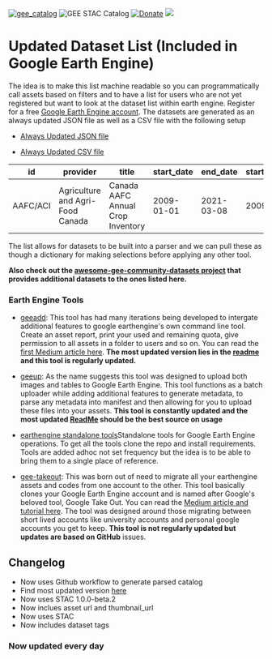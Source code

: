 [![gee_catalog](https://github.com/samapriya/Earth-Engine-Datasets-List/actions/workflows/gee_catalog.yml/badge.svg)](https://github.com/samapriya/Earth-Engine-Datasets-List/actions/workflows/gee_catalog.yml)
![GEE STAC Catalog](https://img.shields.io/endpoint?url=https://gist.githubusercontent.com/samapriya/34bc0c1280d475d3a69e3b60a706226e/raw/gee_catalog.json)
[![Donate](https://img.shields.io/badge/Donate-Buy%20me%20a%20Chai-teal)](https://www.buymeacoffee.com/samapriya)
[![](https://img.shields.io/static/v1?label=Sponsor&message=%E2%9D%A4&logo=GitHub&color=%23fe8e86)](https://github.com/sponsors/samapriya)

# Updated Dataset List (Included in Google Earth Engine)
The idea is to make this list machine readable so you can programmatically call assets based on filters and to have a list for users who are not yet registered but want to look at the dataset list within earth engine. Register for a free [Google Earth Engine account](https://earthengine.google.com/signup/). The datasets are generated as an always updated JSON file as well as a CSV file with the following setup

* [Always Updated JSON file](https://raw.githubusercontent.com/samapriya/Earth-Engine-Datasets-List/master/gee_catalog.json)

* [Always Updated CSV file](https://raw.githubusercontent.com/samapriya/Earth-Engine-Datasets-List/master/gee_catalog.csv)


|id                                                        |provider                                                                          |title                                                                                                                             |start_date|end_date  |startyear|endyear|type            |tags                                                                                                                                                                                                                                                                                                                                       |asset_url                                                                                                             |thumbnail_url                                                                                             |
|----------------------------------------------------------|----------------------------------------------------------------------------------|----------------------------------------------------------------------------------------------------------------------------------|----------|----------|---------|-------|----------------|-------------------------------------------------------------------------------------------------------------------------------------------------------------------------------------------------------------------------------------------------------------------------------------------------------------------------------------------|----------------------------------------------------------------------------------------------------------------------|----------------------------------------------------------------------------------------------------------|
|AAFC/ACI                                                  |Agriculture and Agri-Food Canada                                                  |Canada AAFC Annual Crop Inventory                                                                                                 |2009-01-01|2021-03-08|2009     |2020   |image_collection|aafc, canada, crop, landcover                                                                                                                                                                                                                                                                                                              |https://developers.google.com/earth-engine/datasets/catalog/AAFC_ACI                                                  |https://mw1.google.com/ges/dd/images/AAFC_ACI_sample.png                                                  |


The list allows for datasets to be built into a parser and we can pull these as though a dictionary for making selections before applying any other tool.

**Also check out the [awesome-gee-community-datasets project](https://samapriya.github.io/awesome-gee-community-datasets/) that provides additional datasets to the ones listed here.**

### Earth Engine Tools

* [geeadd](https://github.com/samapriya/gee_asset_manager_addon): This tool has had many iterations being developed to intergate additional features to google earthengine's own command line tool. Create an asset report, print your used and remaining quota, give permission to all assets in a folder to users and so on. You can read the [first Medium article here](https://medium.com/@samapriyaroy/google-earth-engine-asset-manager-and-addons-building-tools-of-the-trade-8eb493b21eda). **The most updated version lies in the [readme](https://samapriya.github.io/gee_asset_manager_addon/) and this tool is regularly updated.**

* [geeup](https://github.com/samapriya/geeup): As the name suggests this tool was designed to upload both images and tables to Google Earth Engine. This tool functions as a batch uploader while adding additional features to generate metadata, to parse any metadata into manifest and then allowing for you to upload these files into your assets. **This tool is constantly updated and the most updated [ReadMe](https://samapriya.github.io/geeup) should be the best source on usage**


* [earthengine standalone tools](https://github.com/samapriya/earthengine-standalone-tools)Standalone tools for Google Earth Engine operations. To get all the tools clone the repo and install requirements. Tools are added adhoc not set frequency but the idea is to be able to bring them to a single place of reference.

* [gee-takeout](https://github.com/samapriya/gee-takeout): This was born out of need to migrate all your earthengine assets and codes from one account to the other. This tool basically clones your Google Earth Engine account and is named after Google's beloved tool, Google Take Out. You can read the [Medium article and tutorial here](https://medium.com/@samapriyaroy/google-earth-engine-takeout-tools-and-guide-for-code-and-asset-transfer-aa865e0046e3). The tool was designed around those migrating between short lived accounts like university accounts and personal google accounts you get to keep. **This tool is not regularly updated but updates are based on GitHub** issues.

## Changelog
* Now uses Github workflow to generate parsed catalog
* Find most updated version [here](https://raw.githubusercontent.com/samapriya/Earth-Engine-Datasets-List/master/gee_catalog.json)
* Now uses STAC 1.0.0-beta.2
* Now inclues asset url and thumbnail_url
* Now uses STAC
* Now includes dataset tags

### Now updated every day
